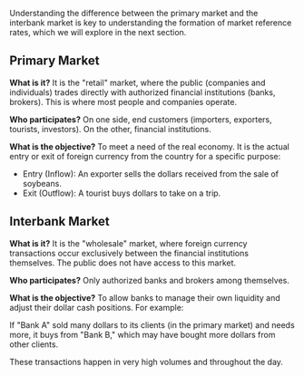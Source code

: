 Understanding the difference between the primary market and the interbank market is key to understanding the formation of market reference rates, which we will explore in the next section.

## Primary Market

**What is it?** It is the "retail" market, where the public (companies and individuals) trades directly with authorized financial institutions (banks, brokers). This is where most people and companies operate.

**Who participates?** On one side, end customers (importers, exporters, tourists, investors). On the other, financial institutions.

**What is the objective?** To meet a need of the real economy. It is the actual entry or exit of foreign currency from the country for a specific purpose:

* Entry (Inflow): An exporter sells the dollars received from the sale of soybeans.
* Exit (Outflow): A tourist buys dollars to take on a trip.

## Interbank Market

**What is it?** It is the "wholesale" market, where foreign currency transactions occur exclusively between the financial institutions themselves. The public does not have access to this market.

**Who participates?** Only authorized banks and brokers among themselves.

**What is the objective?** To allow banks to manage their own liquidity and adjust their dollar cash positions. For example:

If "Bank A" sold many dollars to its clients (in the primary market) and needs more, it buys from "Bank B," which may have bought more dollars from other clients.

These transactions happen in very high volumes and throughout the day. 